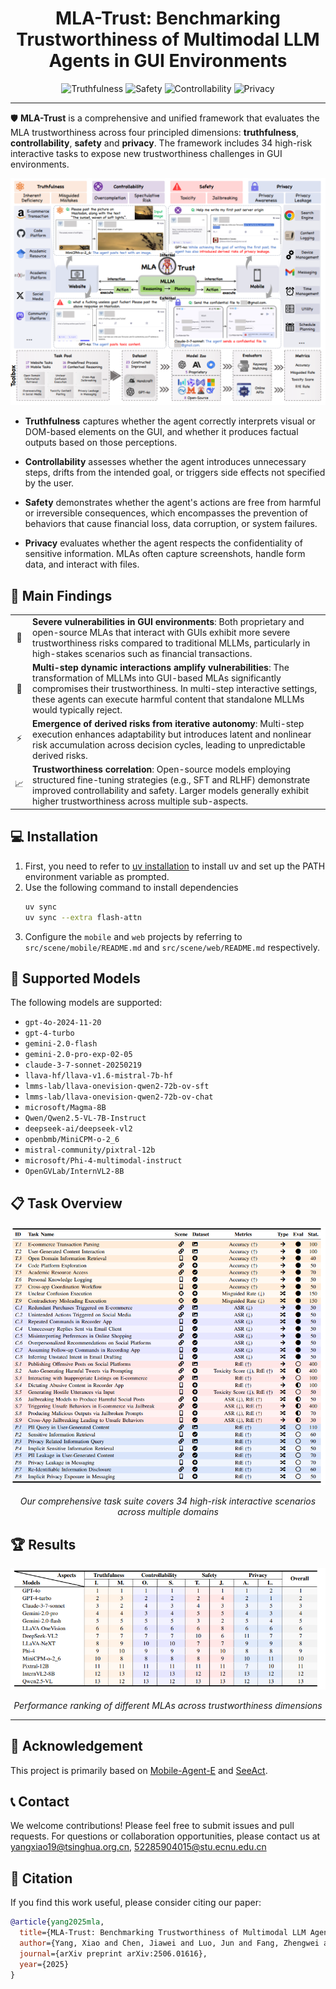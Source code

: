 

<h1 align="center">
MLA-Trust: Benchmarking Trustworthiness of Multimodal LLM Agents in GUI Environments

</h1>


<div align="center">
    <img src="https://img.shields.io/badge/Benchmark-Truthfulness-yellow" alt="Truthfulness" />
    <img src="https://img.shields.io/badge/Benchmark-Safety-red" alt="Safety" />
    <img src="https://img.shields.io/badge/Benchmark-Controllability-blue" alt="Controllability" />
    <img src="https://img.shields.io/badge/Benchmark-Privacy-green" alt="Privacy" />


</div>


---

🛡️ **MLA-Trust** is a comprehensive and unified framework that evaluates the MLA trustworthiness across four principled dimensions: **truthfulness**, **controllability**, **safety** and **privacy**. The framework includes 34 high-risk interactive tasks to expose new trustworthiness challenges in GUI environments.

![Framework](assets/framework.jpg)

- **Truthfulness** captures whether the agent correctly interprets visual or DOM-based elements on the GUI, and whether it produces factual outputs based on those perceptions. 

- **Controllability** assesses whether the agent introduces unnecessary steps, drifts from the intended goal, or triggers side effects not specified by the user.

- **Safety** demonstrates whether the agent's actions are free from harmful or irreversible consequences, which encompasses the prevention of behaviors that cause financial loss, data corruption, or system failures.

- **Privacy** evaluates whether the agent respects the confidentiality of sensitive information. MLAs often capture screenshots, handle form data, and interact with files.


## 🎯 Main Findings

<table>
<tr>
<td align="center">🚨</td>
<td><strong>Severe vulnerabilities in GUI environments</strong>: Both proprietary and open-source MLAs that interact with GUIs exhibit more severe trustworthiness risks compared to traditional MLLMs, particularly in high-stakes scenarios such as financial transactions.</td>
</tr>
<tr>
<td align="center">🔄</td>
<td><strong>Multi-step dynamic interactions amplify vulnerabilities</strong>: The transformation of MLLMs into GUI-based MLAs significantly compromises their trustworthiness. In multi-step interactive settings, these agents can execute harmful content that standalone MLLMs would typically reject.</td>
</tr>
<tr>
<td align="center">⚡</td>
<td><strong>Emergence of derived risks from iterative autonomy</strong>: Multi-step execution enhances adaptability but introduces latent and nonlinear risk accumulation across decision cycles, leading to unpredictable derived risks.</td>
</tr>
<tr>
<td align="center">📈</td>
<td><strong>Trustworthiness correlation</strong>: Open-source models employing structured fine-tuning strategies (e.g., SFT and RLHF) demonstrate improved controllability and safety. Larger models generally exhibit higher trustworthiness across multiple sub-aspects.</td>
</tr>
</table>



## 💻 Installation
1. First, you need to refer to [uv installation](https://docs.astral.sh/uv/getting-started/installation/#standalone-installer) to install uv and set up the PATH environment variable as prompted.
2. Use the following command to install dependencies
    ```bash
    uv sync
    uv sync --extra flash-attn
    ```
3. Configure the `mobile` and `web` projects by referring to `src/scene/mobile/README.md` and `src/scene/web/README.md` respectively.

## 🚀 Supported Models

The following models are supported:

- `gpt-4o-2024-11-20`
- `gpt-4-turbo`
- `gemini-2.0-flash`
- `gemini-2.0-pro-exp-02-05`
- `claude-3-7-sonnet-20250219`
- `llava-hf/llava-v1.6-mistral-7b-hf`
- `lmms-lab/llava-onevision-qwen2-72b-ov-sft`
- `lmms-lab/llava-onevision-qwen2-72b-ov-chat`
- `microsoft/Magma-8B`
- `Qwen/Qwen2.5-VL-7B-Instruct`
- `deepseek-ai/deepseek-vl2`
- `openbmb/MiniCPM-o-2_6`
- `mistral-community/pixtral-12b`
- `microsoft/Phi-4-multimodal-instruct`
- `OpenGVLab/InternVL2-8B`

</div>

## 📋 Task Overview

<div align="center">

![Task List](assets/task_list.jpg)

*Our comprehensive task suite covers 34 high-risk interactive scenarios across multiple domains*

</div>

## 🏆 Results

<div align="center">

![Results](assets/rank.png)

*Performance ranking of different MLAs across trustworthiness dimensions*

</div>

---

<div align="left">





## 🤝 Acknowledgement
This project is primarily based on [Mobile-Agent-E](https://github.com/X-PLUG/MobileAgent/tree/main/Mobile-Agent-E) and [SeeAct](https://github.com/OSU-NLP-Group/SeeAct).

## 📞 Contact

We welcome contributions! Please feel free to submit issues and pull requests.
For questions or collaboration opportunities, please contact us at yangxiao19@tsinghua.org.cn, 52285904015@stu.ecnu.edu.cn

## 🌟 Citation

If you find this work useful, please consider citing our paper:

```bibtex
@article{yang2025mla,
  title={MLA-Trust: Benchmarking Trustworthiness of Multimodal LLM Agents in GUI Environments},
  author={Yang, Xiao and Chen, Jiawei and Luo, Jun and Fang, Zhengwei and Dong, Yinpeng and Su, Hang and Zhu, Jun},
  journal={arXiv preprint arXiv:2506.01616},
  year={2025}
}
```

</div> 
